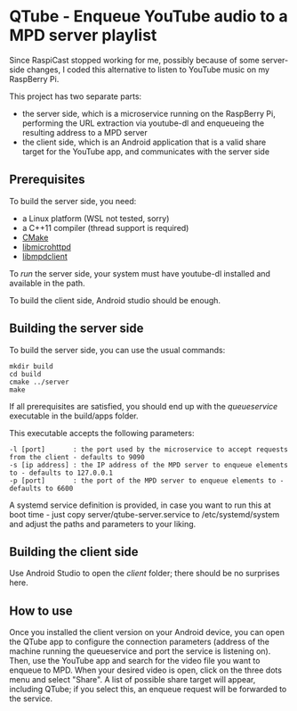# QTube - Enqueue YouTube audio to a MPD server playlist # 

Since RaspiCast stopped working for me, possibly because of some server-side changes, I coded this alternative to listen to YouTube music on my RaspBerry Pi.

This project has two separate parts:
- the server side, which is a microservice running on the RaspBerry Pi, performing the URL extraction via youtube-dl and enqueueing the resulting address to a MPD server
- the client side, which is an Android application that is a valid share target for the YouTube app, and communicates with the server side

## Prerequisites ##

To build the server side, you need:
- a Linux platform (WSL not tested, sorry)
- a C++11 compiler (thread support is required)
- [CMake](https://www/cmake.org/)
- [libmicrohttpd](https://www.gnu.org/software/libmicrohttpd/)
- [libmpdclient](https://www.musicpd.org/doc/libmpdclient/index.html)

To *run* the server side, your system must have youtube-dl installed and available in the path.

To build the client side, Android studio should be enough.


## Building the server side ##
To build the server side, you can use the usual commands:

    mkdir build
    cd build
    cmake ../server
    make

If all prerequisites are satisfied, you should end up with the *queueservice* executable in the build/apps folder.

This executable accepts the following parameters:

    -l [port]       : the port used by the microservice to accept requests from the client - defaults to 9090
    -s [ip address] : the IP address of the MPD server to enqueue elements to - defaults to 127.0.0.1
    -p [port]       : the port of the MPD server to enqueue elements to - defaults to 6600

A systemd service definition is provided, in case you want to run this at boot time - just copy server/qtube-server.service to /etc/systemd/system and adjust the paths and parameters to your liking.


## Building the client side ##
Use Android Studio to open the *client* folder; there should be no surprises here.

## How to use ##
Once you installed the client version on your Android device, you can open the QTube app to configure the connection parameters (address of the machine running the queueservice and port the service is listening on).
Then, use the YouTube app and search for the video file you want to enqueue to MPD.
When your desired video is open, click on the three dots menu and select "Share". 
A list of possible share target will appear, including QTube; if you select this, an enqueue request will be forwarded to the service.

